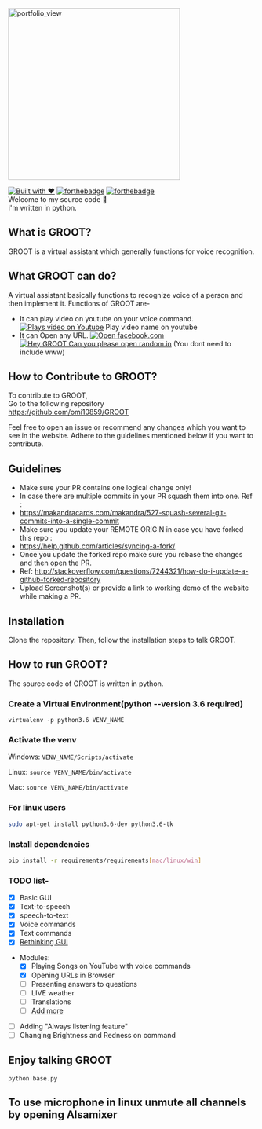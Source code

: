 
<img width="350" alt="portfolio_view" src="https://user-images.githubusercontent.com/26123416/41307339-8701e1e2-6e96-11e8-8bbd-d938c45caf26.png">

[![Built with ❤](https://forthebadge.com/images/badges/built-with-love.svg)](https://omkar.site/)
[![forthebadge](https://forthebadge.com/images/badges/for-you.svg)]()
[![forthebadge](https://forthebadge.com/images/badges/made-with-python.svg)](https://python.org)
<br>
Welcome to my source code 🙈<br>
I'm written in python.<br>


## What is GROOT?
GROOT is a virtual assistant which generally functions for voice recognition.

## What GROOT can do?
A virtual assistant basically functions to recognize voice of a person and 
then implement it.
Functions of GROOT are-
* It can play video on youtube on your voice command.
[![Plays video on Youtube]()](https://www.youtube.com/)
Play video name on youtube
* It can Open any URL.
[![Open facebook.com]()](https://www.facebook.com/)
[![Hey GROOT Can you please open random.in]()]()
(You dont need to include www)


## How to Contribute to GROOT?
To contribute to GROOT,<br>
Go to the following repository<br>
https://github.com/omi10859/GROOT

Feel free to open an issue or recommend any changes which you want to see in the website.
Adhere to the guidelines mentioned below if you want to contribute.

## Guidelines

* Make sure your PR contains one logical change only!
* In case there are multiple commits in your PR squash them into one. Ref :
* https://makandracards.com/makandra/527-squash-several-git-commits-into-a-single-commit
* Make sure you update your REMOTE ORIGIN in case you have forked this repo :
* https://help.github.com/articles/syncing-a-fork/
* Once you update the forked repo make sure you rebase the changes and then open the PR.
* Ref: http://stackoverflow.com/questions/7244321/how-do-i-update-a-github-forked-repository
* Upload Screenshot(s) or provide a link to working demo of the website while making a PR.

## Installation
Clone the repository. Then, follow the installation steps to talk GROOT.

## How to run GROOT?
The source code of GROOT is written in python.

### Create a Virtual Environment(python --version 3.6 required)
```
virtualenv -p python3.6 VENV_NAME
```
### Activate the venv
Windows: `VENV_NAME/Scripts/activate`

Linux: `source VENV_NAME/bin/activate`

Mac: `source VENV_NAME/bin/activate`

### For linux users

```bash
sudo apt-get install python3.6-dev python3.6-tk
```

### Install dependencies

```bash
pip install -r requirements/requirements[mac/linux/win]
```

### TODO list-

* [x] Basic GUI
* [x] Text-to-speech
* [x] speech-to-text
* [x] Voice commands
* [x] Text commands
* [x] [Rethinking GUI](https://github.com/omi10859/GROOT/issues/8)
* Modules:
    * [x] Playing Songs on YouTube with voice commands
    * [x] Opening URLs in Browser
    * [ ] Presenting answers to questions
    * [ ] LIVE weather
    * [ ] Translations
    * [ ] [Add more](https://github.com/omi10859/GROOT/issues/new)
* [ ] Adding "Always listening feature"
* [ ] Changing Brightness and Redness on command

## Enjoy talking GROOT 
```python base.py```


## To use microphone in linux unmute all channels by opening Alsamixer
